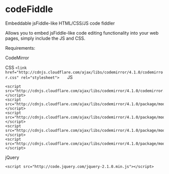 codeFiddle
==========

Embeddable jsFiddle-like HTML/CSS/JS code fiddler

Allows you to embed jsFiddle-like code editing functionality into your web pages, simply include the JS and CSS.

Requirements:

CodeMirror

CSS
`<link href="http://cdnjs.cloudflare.com/ajax/libs/codemirror/4.1.0/codemirror.css" rel="stylesheet">   `
JS
```
<script src="http://cdnjs.cloudflare.com/ajax/libs/codemirror/4.1.0/codemirror.min.js"></script>
<script src="http://cdnjs.cloudflare.com/ajax/libs/codemirror/4.1.0/package/mode/xml/xml.js"></script>        
<script src="http://cdnjs.cloudflare.com/ajax/libs/codemirror/4.1.0/package/mode/htmlmixed/htmlmixed.js"></script>
<script src="http://cdnjs.cloudflare.com/ajax/libs/codemirror/4.1.0/package/mode/css/css.js"></script>        
<script src="http://cdnjs.cloudflare.com/ajax/libs/codemirror/4.1.0/package/mode/javascript/javascript.js"></script>
```

jQuery

`<script src="http://code.jquery.com/jquery-2.1.0.min.js"></script>`

